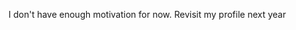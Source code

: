 I don't have enough motivation for now. Revisit my profile next year

<!--

### About Me

- 🌟 TypeScript / Go / Zig
- 🗨️ Indonesian / Sundanese / English
- 🔋 Termux / Fish / Nvim / Kiwi Browser
- 🔌 Reading Manga / Watching Anime / Listening to Music
- 🏠 West Java, Indonesia

### metrics

![metrics](./github-metrics.svg)

-->
